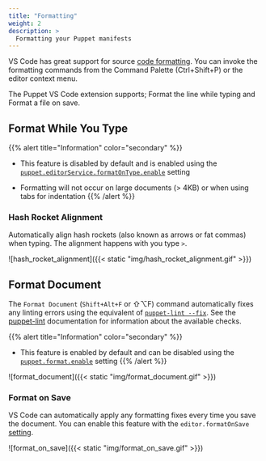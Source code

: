 ```yaml
---
title: "Formatting"
weight: 2
description: >
  Formatting your Puppet manifests
---
```


VS Code has great support for source [code formatting](https://code.visualstudio.com/docs/editor/codebasics#_formatting). You can invoke the formatting commands from the Command Palette (Ctrl+Shift+P) or the editor context menu.

The Puppet VS Code extension supports; Format the line while typing and Format a file on save.

## Format While You Type

{{% alert title="Information" color="secondary" %}}

- This feature is disabled by default and is enabled using the [`puppet.editorService.formatOnType.enable`](../../extension-settings/#puppet-editorservice-formatontype-enable) setting

- Formatting will not occur on large documents (> 4KB) or when using tabs for indentation
{{% /alert %}}

### Hash Rocket Alignment

Automatically align hash rockets (also known as arrows or fat commas) when typing. The alignment happens with you type `>`.

![hash_rocket_alignment]({{< static "img/hash_rocket_alignment.gif" >}})

## Format Document

The `Format Document` (`Shift+Alt+F` or ⇧⌥F) command automatically fixes any linting errors using the equivalent of [`puppet-lint --fix`](https://github.com/rodjek/puppet-lint#fix-issues-automatically). See the [puppet-lint](http://puppet-lint.com/checks/) documentation for information about the available checks.

{{% alert title="Information" color="secondary" %}}

- This feature is enabled by default and can be disabled using the [`puppet.format.enable`](../../extension-settings/#puppet-format-enable) setting
{{% /alert %}}

![format_document]({{< static "img/format_document.gif" >}})

### Format on Save

VS Code can automatically apply any formatting fixes every time you save the document. You can enable this feature with the `editor.formatOnSave` [setting](https://code.visualstudio.com/docs/getstarted/settings#_default-settings).

![format_on_save]({{< static "img/format_on_save.gif" >}})
